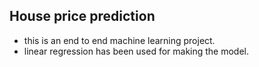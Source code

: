 ## House price prediction

- this is an end to end machine learning project.
- linear regression has been used for making the model.
